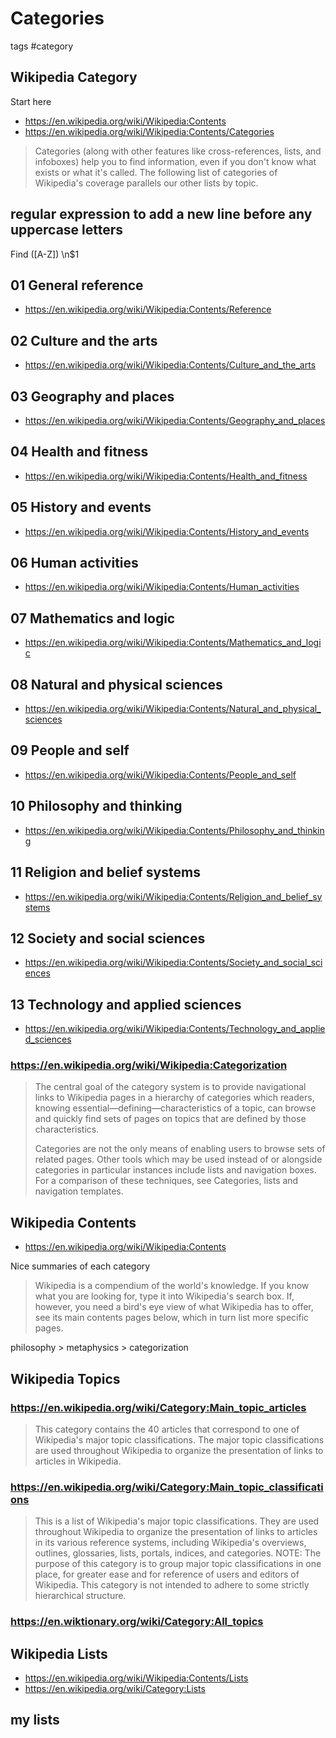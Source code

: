 # Categories

tags #category

## Wikipedia Category

Start here

* https://en.wikipedia.org/wiki/Wikipedia:Contents
* https://en.wikipedia.org/wiki/Wikipedia:Contents/Categories


> Categories (along with other features like cross-references, lists, and infoboxes) help you to find information, even if you don't know what exists or what it's called. The following list of categories of Wikipedia's coverage parallels our other lists by topic.

## regular expression to add a new line before any uppercase letters

Find ([A-Z])
\n$1

## 01 General reference

* https://en.wikipedia.org/wiki/Wikipedia:Contents/Reference


## 02 Culture and the arts

* https://en.wikipedia.org/wiki/Wikipedia:Contents/Culture_and_the_arts

## 03 Geography and places

* https://en.wikipedia.org/wiki/Wikipedia:Contents/Geography_and_places

## 04 Health and fitness

* https://en.wikipedia.org/wiki/Wikipedia:Contents/Health_and_fitness

## 05 History and events

* https://en.wikipedia.org/wiki/Wikipedia:Contents/History_and_events

## 06 Human activities

* https://en.wikipedia.org/wiki/Wikipedia:Contents/Human_activities

## 07 Mathematics and logic

* https://en.wikipedia.org/wiki/Wikipedia:Contents/Mathematics_and_logic

## 08 Natural and physical sciences

* https://en.wikipedia.org/wiki/Wikipedia:Contents/Natural_and_physical_sciences

## 09 People and self

* https://en.wikipedia.org/wiki/Wikipedia:Contents/People_and_self

## 10 Philosophy and thinking

* https://en.wikipedia.org/wiki/Wikipedia:Contents/Philosophy_and_thinking

## 11 Religion and belief systems

* https://en.wikipedia.org/wiki/Wikipedia:Contents/Religion_and_belief_systems

## 12 Society and social sciences

* https://en.wikipedia.org/wiki/Wikipedia:Contents/Society_and_social_sciences

## 13 Technology and applied sciences

* https://en.wikipedia.org/wiki/Wikipedia:Contents/Technology_and_applied_sciences


### https://en.wikipedia.org/wiki/Wikipedia:Categorization

>The central goal of the category system is to provide navigational links to Wikipedia pages in a hierarchy of categories which readers, knowing essential—defining—characteristics of a topic, can browse and quickly find sets of pages on topics that are defined by those characteristics.
>
>Categories are not the only means of enabling users to browse sets of related pages. Other tools which may be used instead of or alongside categories in particular instances include lists and navigation boxes. For a comparison of these techniques, see Categories, lists and navigation templates.


## Wikipedia Contents

* https://en.wikipedia.org/wiki/Wikipedia:Contents

Nice summaries of each category

> Wikipedia is a compendium of the world's knowledge. If you know what you are looking for, type it into Wikipedia's search box. If, however, you need a bird's eye view of what Wikipedia has to offer, see its main contents pages below, which in turn list more specific pages.

philosophy > metaphysics > categorization


## Wikipedia Topics

### https://en.wikipedia.org/wiki/Category:Main_topic_articles

> This category contains the 40 articles that correspond to one of Wikipedia's major topic classifications. The major topic classifications are used throughout Wikipedia to organize the presentation of links to articles in Wikipedia.


### https://en.wikipedia.org/wiki/Category:Main_topic_classifications

> This is a list of Wikipedia's major topic classifications. They are used throughout Wikipedia to organize the presentation of links to articles in its various reference systems, including Wikipedia's overviews, outlines, glossaries, lists, portals, indices, and categories. NOTE: The purpose of this category is to group major topic classifications in one place, for greater ease and for reference of users and editors of Wikipedia. This category is not intended to adhere to some strictly hierarchical structure.


### https://en.wiktionary.org/wiki/Category:All_topics


## Wikipedia Lists

* https://en.wikipedia.org/wiki/Wikipedia:Contents/Lists
* https://en.wikipedia.org/wiki/Category:Lists


## my lists
